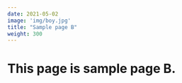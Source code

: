```yaml
---
date: 2021-05-02
image: 'img/boy.jpg'
title: "Sample page B"
weight: 300
---
```


# This page is sample page B.